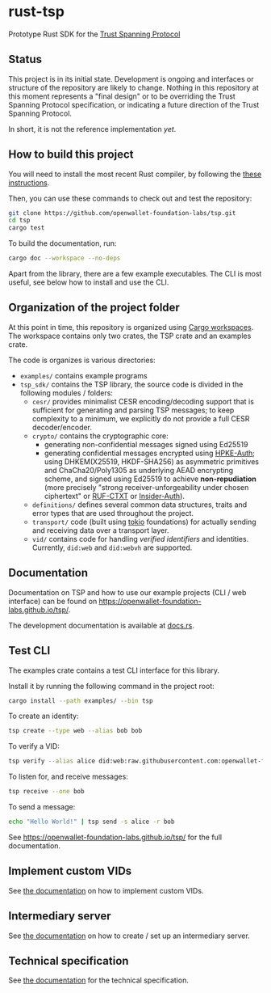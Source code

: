 # rust-tsp

Prototype Rust SDK for the [Trust Spanning Protocol](https://trustoverip.github.io/tswg-tsp-specification/)

## Status

This project is in its initial state. Development is ongoing and interfaces or
structure of the repository are likely to change. Nothing in this repository at
this moment represents a "final design" or to be overriding the Trust Spanning Protocol specification, or indicating a future direction of the Trust Spanning Protocol.

In short, it is not the reference implementation _yet_.

## How to build this project

You will need to install the most recent Rust compiler, by following the
[these instructions](https://www.rust-lang.org/tools/install).

Then, you can use these commands to check out and test the repository:

```sh
git clone https://github.com/openwallet-foundation-labs/tsp.git
cd tsp
cargo test
```

To build the documentation, run:

```sh
cargo doc --workspace --no-deps
```

Apart from the library, there are a few example executables.
The CLI is most useful, see below how to install and use the CLI.

## Organization of the project folder

At this point in time, this repository is organized using [Cargo workspaces](https://doc.rust-lang.org/book/ch14-03-cargo-workspaces.html). The workspace contains only two crates, the TSP crate and an examples crate.

The code is organizes is various directories:

- `examples/` contains example programs
- `tsp_sdk/` contains the TSP library, the source code is divided in the following modules / folders:
  - `cesr/` provides minimalist CESR encoding/decoding support that is sufficient for generating and parsing TSP messages; to keep complexity to a minimum, we explicitly do not provide a full CESR decoder/encoder.
  - `crypto/` contains the cryptographic core:
    - generating non-confidential messages signed using Ed25519
    - generating confidential messages encrypted using [HPKE-Auth](https://datatracker.ietf.org/doc/rfc9180/); using DHKEM(X25519, HKDF-SHA256) as asymmetric primitives and ChaCha20/Poly1305 as underlying AEAD encrypting scheme, and signed using Ed25519 to achieve **non-repudiation** (more precisely "strong receiver-unforgeability under chosen ciphertext" or [RUF-CTXT](https://eprint.iacr.org/2001/079) or [Insider-Auth](https://eprint.iacr.org/2020/1499.pdf)).
  - `definitions/` defines several common data structures, traits and error types that are used throughout the project.
  - `transport/` code (built using [tokio](https://tokio.rs/) foundations) for actually sending and receiving data over a transport layer.
  - `vid/` contains code for handling _verified identifiers_ and identities. Currently, `did:web` and `did:webvh` are supported.

## Documentation

Documentation on TSP and how to use our example projects (CLI / web interface)
can be found on <https://openwallet-foundation-labs.github.io/tsp/>.

The development documentation is available at [docs.rs](https://docs.rs/tsp-sdk/).

## Test CLI

The examples crate contains a test CLI interface for this library.

Install it by running the following command in the project root:

```sh
cargo install --path examples/ --bin tsp
```

To create an identity:

```sh
tsp create --type web --alias bob bob
```

To verify a VID:

```sh
tsp verify --alias alice did:web:raw.githubusercontent.com:openwallet-foundation-labs:tsp:main:examples:test:alice
```

To listen for, and receive messages:

```sh
tsp receive --one bob
```

To send a message:

```sh
echo "Hello World!" | tsp send -s alice -r bob
```

See <https://openwallet-foundation-labs.github.io/tsp/> for the full documentation.

## Implement custom VIDs

See [the documentation](https://openwallet-foundation-labs.github.io/tsp/custom-vids.html) on how to implement custom VIDs.

## Intermediary server

See [the documentation](https://openwallet-foundation-labs.github.io/tsp/intermediary.html) on how to create / set up an intermediary server.

## Technical specification

See [the documentation](https://openwallet-foundation-labs.github.io/tsp/TSP-technical-specification.html) for the technical specification.
